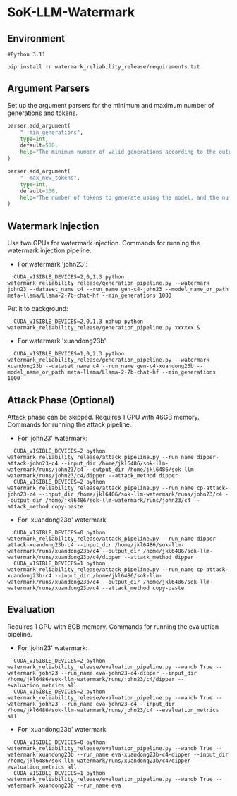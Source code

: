
# SoK-LLM-Watermark

## Environment
```shell
#Python 3.11

pip install -r watermark_reliability_release/requirements.txt
```

## Argument Parsers
Set up the argument parsers for the minimum and maximum number of generations and tokens.
```python
parser.add_argument(
    "--min_generations",
    type=int,
    default=500,
    help="The minimum number of valid generations according to the output check strat to sample."
)

parser.add_argument(
    "--max_new_tokens",
    type=int,
    default=100,
    help="The number of tokens to generate using the model, and the num tokens removed from real text sample"
)
```
## Watermark Injection
Use two GPUs for watermark injection. Commands for running the watermark injection pipeline.

- For watermark 'john23':
```shell
  CUDA_VISIBLE_DEVICES=2,0,1,3 python watermark_reliability_release/generation_pipeline.py --watermark john23 --dataset_name c4 --run_name gen-c4-john23 --model_name_or_path meta-llama/Llama-2-7b-chat-hf --min_generations 1000
```
Put it to background:
```shell
  CUDA_VISIBLE_DEVICES=2,0,1,3 nohup python watermark_reliability_release/generation_pipeline.py xxxxxx &
```
- For watermark 'xuandong23b':
```shell
  CUDA_VISIBLE_DEVICES=1,0,2,3 python watermark_reliability_release/generation_pipeline.py --watermark xuandong23b --dataset_name c4 --run_name gen-c4-xuandong23b --model_name_or_path meta-llama/Llama-2-7b-chat-hf --min_generations 1000
```
## Attack Phase (Optional)
Attack phase can be skipped. Requires 1 GPU with 46GB memory. Commands for running the attack pipeline.

- For 'john23' watermark:
```shell
  CUDA_VISIBLE_DEVICES=2 python watermark_reliability_release/attack_pipeline.py --run_name dipper-attack-john23-c4 --input_dir /home/jkl6486/sok-llm-watermark/runs/john23/c4 --output_dir /home/jkl6486/sok-llm-watermark/runs/john23/c4/dipper --attack_method dipper
  CUDA_VISIBLE_DEVICES=2 python watermark_reliability_release/attack_pipeline.py --run_name cp-attack-john23-c4 --input_dir /home/jkl6486/sok-llm-watermark/runs/john23/c4 --output_dir /home/jkl6486/sok-llm-watermark/runs/john23/c4 --attack_method copy-paste
```
- For 'xuandong23b' watermark:
```shell
  CUDA_VISIBLE_DEVICES=0 python watermark_reliability_release/attack_pipeline.py --run_name dipper-attack-xuandong23b-c4 --input_dir /home/jkl6486/sok-llm-watermark/runs/xuandong23b/c4 --output_dir /home/jkl6486/sok-llm-watermark/runs/xuandong23b/c4/dipper --attack_method dipper
  CUDA_VISIBLE_DEVICES=1 python watermark_reliability_release/attack_pipeline.py --run_name cp-attack-xuandong23b-c4 --input_dir /home/jkl6486/sok-llm-watermark/runs/xuandong23b/c4 --output_dir /home/jkl6486/sok-llm-watermark/runs/xuandong23b/c4 --attack_method copy-paste
```
## Evaluation
Requires 1 GPU with 8GB memory. Commands for running the evaluation pipeline.

- For 'john23' watermark:
```shell
  CUDA_VISIBLE_DEVICES=2 python watermark_reliability_release/evaluation_pipeline.py --wandb True --watermark john23 --run_name eva-john23-c4-dipper --input_dir /home/jkl6486/sok-llm-watermark/runs/john23/c4/dipper --evaluation_metrics all
  CUDA_VISIBLE_DEVICES=2 python watermark_reliability_release/evaluation_pipeline.py --wandb True --watermark john23 --run_name eva-john23-c4 --input_dir /home/jkl6486/sok-llm-watermark/runs/john23/c4 --evaluation_metrics all
```
- For 'xuandong23b' watermark:
```shell
  CUDA_VISIBLE_DEVICES=0 python watermark_reliability_release/evaluation_pipeline.py --wandb True --watermark xuandong23b --run_name eva-xuandong23b-c4-dipper --input_dir /home/jkl6486/sok-llm-watermark/runs/xuandong23b/c4/dipper --evaluation_metrics all
  CUDA_VISIBLE_DEVICES=1 python watermark_reliability_release/evaluation_pipeline.py --wandb True --watermark xuandong23b --run_name eva
```
